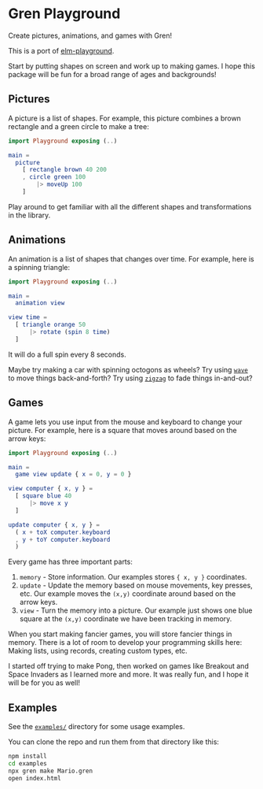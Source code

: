 # Gren Playground

Create pictures, animations, and games with Gren!

This is a port of [elm-playground](https://package.elm-lang.org/packages/evancz/elm-playground/latest/).

Start by putting shapes on screen and work up to making games. I hope this package will be fun for a broad range of ages and backgrounds!


## Pictures

A picture is a list of shapes. For example, this picture combines a brown rectangle and a green circle to make a tree:

```elm
import Playground exposing (..)

main =
  picture
    [ rectangle brown 40 200
    , circle green 100
        |> moveUp 100
    ]
```

Play around to get familiar with all the different shapes and transformations in the library.


## Animations

An animation is a list of shapes that changes over time. For example, here is a spinning triangle:

```elm
import Playground exposing (..)

main =
  animation view

view time =
  [ triangle orange 50
      |> rotate (spin 8 time)
  ]
```

It will do a full spin every 8 seconds.

Maybe try making a car with spinning octogons as wheels? Try using [`wave`](https://packages.gren-lang.org/package/blaix/gren-playground/latest/Playground#wave) to move things back-and-forth? Try using [`zigzag`](https://packages.gren-lang.org/package/blaix/gren-playground/latest/Playground#zigzag) to fade things in-and-out?


## Games

A game lets you use input from the mouse and keyboard to change your picture. For example, here is a square that moves around based on the arrow keys:

```elm
import Playground exposing (..)

main =
  game view update { x = 0, y = 0 }

view computer { x, y } =
  [ square blue 40
      |> move x y
  ]

update computer { x, y } =
  ( x + toX computer.keyboard
  , y + toY computer.keyboard
  )
```

Every game has three important parts:

1. `memory` - Store information. Our examples stores `{ x, y }` coordinates.
2. `update` - Update the memory based on mouse movements, key presses, etc. Our example moves the `(x,y)` coordinate around based on the arrow keys.
3. `view` - Turn the memory into a picture. Our example just shows one blue square at the `(x,y)` coordinate we have been tracking in memory.

When you start making fancier games, you will store fancier things in memory. There is a lot of room to develop your programming skills here: Making lists, using records, creating custom types, etc.

I started off trying to make Pong, then worked on games like Breakout and Space Invaders as I learned more and more. It was really fun, and I hope it will be for you as well!

## Examples

See the [`examples/`](https://github.com/blaix/gren-playground/tree/main/examples) directory for some usage examples.

You can clone the repo and run them from that directory like this:

```bash
npm install
cd examples
npx gren make Mario.gren
open index.html
```
